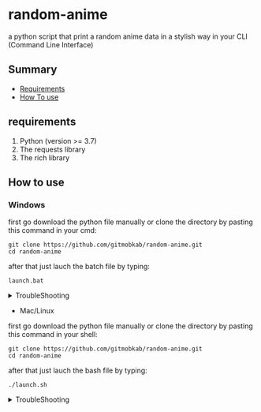 # random-anime

a python script that print a random anime data in a stylish way in your CLI (Command Line Interface)

## Summary

- [Requirements](#requirements)
- [How To use](#how-to-use)

## requirements 

1. Python (version >= 3.7)
2. The requests library
3. The rich library

## How to use 

### Windows

first go download the python file manually or clone the directory by pasting this command in your cmd:

```
git clone https://github.com/gitmobkab/random-anime.git
cd random-anime
```

after that just lauch the batch file by typing:

```
launch.bat
```
<details>

<summary>TroubleShooting</summary>

if you encounter problems while launching the batch file such as:

- "Python is not installed" even if you have python in your system
- invalid command syntax and the script exiting without proper explanation

you can try to manually launch the python file with:

```
python random_anime.py
```

</details>

- Mac/Linux

first go download the python file manually or clone the directory by pasting this command in your shell:

```
git clone https://github.com/gitmobkab/random-anime.git
cd random-anime
```

after that just lauch the bash file by typing:

```
./launch.sh
```

<details>

<summary>TroubleShooting</summary>

if you encounter problems while launching the bash file such as:

- "Python is not installed" even if you have python in your system
- invalid command syntax and the script exiting without proper explanation

you can try to manually launch the python file with:

```
python3 random_anime.py
```

</details>
